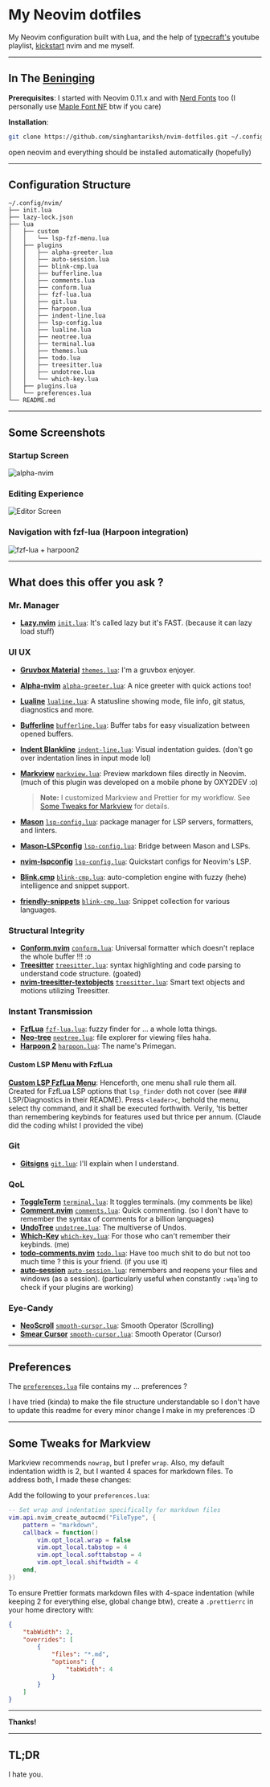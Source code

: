 # My Neovim dotfiles

My Neovim configuration built with Lua, and the help of [typecraft's](https://youtube.com/playlist?list=PLsz00TDipIffreIaUNk64KxTIkQaGguqn&si=lKSghpiI4RgrFCxg) youtube playlist, [kickstart](https://github.com/nvim-lua/kickstart.nvim) nvim and me myself.

---

## In The [Beninging](https://www.youtube.com/watch?v=vacJSHN4ZmY)

**Prerequisites**: I started with Neovim 0.11.x and with [Nerd Fonts](https://www.nerdfonts.com/) too (I personally use [Maple Font NF](https://github.com/subframe7536/maple-font) btw if you care)

**Installation**:

```bash
git clone https://github.com/singhantariksh/nvim-dotfiles.git ~/.config/nvim
```

open neovim and everything should be installed automatically (hopefully)

---

## Configuration Structure

```tree
~/.config/nvim/
├── init.lua
├── lazy-lock.json
├── lua
│   ├── custom
│   │   └── lsp-fzf-menu.lua
│   ├── plugins
│   │   ├── alpha-greeter.lua
│   │   ├── auto-session.lua
│   │   ├── blink-cmp.lua
│   │   ├── bufferline.lua
│   │   ├── comments.lua
│   │   ├── conform.lua
│   │   ├── fzf-lua.lua
│   │   ├── git.lua
│   │   ├── harpoon.lua
│   │   ├── indent-line.lua
│   │   ├── lsp-config.lua
│   │   ├── lualine.lua
│   │   ├── neotree.lua
│   │   ├── terminal.lua
│   │   ├── themes.lua
│   │   ├── todo.lua
│   │   ├── treesitter.lua
│   │   ├── undotree.lua
│   │   └── which-key.lua
│   ├── plugins.lua
│   └── preferences.lua
└── README.md
```

---

## Some Screenshots

### Startup Screen

![alpha-nvim](./screenshots/greeter.png)

### Editing Experience

![Editor Screen](./screenshots/editor.png)

### Navigation with fzf-lua (Harpoon integration)

![fzf-lua + harpoon2](./screenshots/navigation.png)

---

## What does this offer you ask ?

### Mr. Manager

-   **[Lazy.nvim](https://github.com/folke/lazy.nvim)** [`init.lua`](./init.lua): It's called lazy but it's FAST. (because it can lazy load stuff)

### UI UX

-   **[Gruvbox Material](https://github.com/sainnhe/gruvbox-material)** [`themes.lua`](./lua/plugins/themes.lua): I'm a gruvbox enjoyer.
-   **[Alpha-nvim](https://github.com/goolord/alpha-nvim)** [`alpha-greeter.lua`](./lua/plugins/alpha-greeter.lua): A nice greeter with quick actions too!
-   **[Lualine](https://github.com/nvim-lualine/lualine.nvim)** [`lualine.lua`](./lua/plugins/lualine.lua): A statusline showing mode, file info, git status, diagnostics and more.
-   **[Bufferline](https://github.com/akinsho/bufferline.nvim)** [`bufferline.lua`](./lua/plugins/bufferline.lua): Buffer tabs for easy visualization between opened buffers.
-   **[Indent Blankline](https://github.com/lukas-reineke/indent-blankline.nvim)** [`indent-line.lua`](./lua/plugins/indent-line.lua): Visual indentation guides. (don't go over indentation lines in input mode lol)
-   **[Markview](https://github.com/iamcco/markdown-preview.nvim)** [`markview.lua`](./lua/plugins/markview.lua): Preview markdown files directly in Neovim. (much of this plugin was developed on a mobile phone by OXY2DEV :o)

    > **Note:** I customized Markview and Prettier for my workflow. See [Some Tweaks for Markview](#some-tweaks-for-markview) for details.

-   **[Mason](https://github.com/mason-org/mason.nvim)** [`lsp-config.lua`](./lua/plugins/lsp-config.lua): package manager for LSP servers, formatters, and linters.
-   **[Mason-LSPconfig](https://github.com/mason-org/mason-lspconfig.nvim)** [`lsp-config.lua`](./lua/plugins/lsp-config.lua): Bridge between Mason and LSPs.
-   **[nvim-lspconfig](https://github.com/neovim/nvim-lspconfig)** [`lsp-config.lua`](./lua/plugins/lsp-config.lua): Quickstart configs for Neovim's LSP.
-   **[Blink.cmp](https://github.com/saghen/blink.cmp)** [`blink-cmp.lua`](./lua/plugins/blink-cmp.lua): auto-completion engine with fuzzy (hehe) intelligence and snippet support.
-   **[friendly-snippets](https://github.com/rafamadriz/friendly-snippets)** [`blink-cmp.lua`](./lua/plugins/blink-cmp.lua): Snippet collection for various languages.

### Structural Integrity

-   **[Conform.nvim](https://github.com/stevearc/conform.nvim)** [`conform.lua`](./lua/plugins/conform.lua): Universal formatter which doesn't replace the whole buffer !!! :o
-   **[Treesitter](https://github.com/nvim-treesitter/nvim-treesitter)** [`treesitter.lua`](./lua/plugins/treesitter.lua): syntax highlighting and code parsing to understand code structure. (goated)
-   **[nvim-treesitter-textobjects](https://github.com/nvim-treesitter/nvim-treesitter-textobjects)** [`treesitter.lua`](./lua/plugins/treesitter.lua): Smart text objects and motions utilizing Treesitter.

### Instant Transmission

-   **[FzfLua](https://github.com/ibhagwan/fzf-lua)** [`fzf-lua.lua`](./lua/plugins/fzf-lua.lua): fuzzy finder for ... a whole lotta things.
-   **[Neo-tree](https://github.com/nvim-neo-tree/neo-tree.nvim)** [`neotree.lua`](./lua/plugins/neotree.lua): file explorer for viewing files haha.
-   **[Harpoon 2](https://github.com/ThePrimeagen/harpoon/tree/harpoon2)** [`harpoon.lua`](./lua/plugins/harpoon.lua): The name's Primegan.

#### Custom LSP Menu with FzfLua

**[Custom LSP FzfLua Menu](./lua/custom/lsp-fzf-menu.lua)**: Henceforth, one menu shall rule them all. Created for FzfLua LSP options that `lsp_finder` doth not cover (see ### LSP/Diagnostics in their README). Press `<leader>c`, behold the menu, select thy command, and it shall be executed forthwith. Verily, 'tis better than remembering keybinds for features used but thrice per annum. (Claude did the coding whilst I provided the vibe)

### Git

-   **[Gitsigns](https://github.com/lewis6991/gitsigns.nvim)** [`git.lua`](./lua/plugins/git.lua): I'll explain when I understand.

### QoL

-   **[ToggleTerm](https://github.com/akinsho/toggleterm.nvim)** [`terminal.lua`](./lua/plugins/terminal.lua): It toggles terminals. (my comments be like)
-   **[Comment.nvim](https://github.com/numToStr/Comment.nvim)** [`comments.lua`](./lua/plugins/comments.lua): Quick commenting. (so I don't have to remember the syntax of comments for a billion languages)
-   **[UndoTree](https://github.com/mbbill/undotree)** [`undotree.lua`](./lua/plugins/undotree.lua): The multiverse of Undos.
-   **[Which-Key](https://github.com/folke/which-key.nvim)** [`which-key.lua`](./lua/plugins/which-key.lua): For those who can't remember their keybinds. (me)
-   **[todo-comments.nvim](https://github.com/folke/todo-comments.nvim)** [`todo.lua`](./lua/plugins/todo.lua): Have too much shit to do but not too much time ? this is your friend. (if you use it)
-   **[auto-session](https://github.com/rmagatti/auto-session)** [`auto-session.lua`](./lua/plugins/auto-session.lua): remembers and reopens your files and windows (as a session). (particularly useful when constantly `:wqa`'ing to check if your plugins are working)

### Eye-Candy

- **[NeoScroll](https://github.com/karb94/neoscroll.nvim)** [`smooth-cursor.lua`](./lua/plugins/smooth-cursor.lua): Smooth Operator (Scrolling)
- **[Smear Cursor](https://github.com/sphamba/smear-cursor.nvim)** [`smooth-cursor.lua`](./lua/plugins/smooth-cursor.lua): Smooth Operator (Cursor) 

---

## Preferences

The [`preferences.lua`](lua/preferences.lua) file contains my ... preferences ?

I have tried (kinda) to make the file structure understandable so I don't have to update this readme for every minor change I make in my preferences :D

---

## Some Tweaks for Markview

Markview recommends `nowrap`, but I prefer `wrap`. Also, my default indentation width is 2, but I wanted 4 spaces for markdown files. To address both, I made these changes:

Add the following to your `preferences.lua`:

```lua
-- Set wrap and indentation specifically for markdown files
vim.api.nvim_create_autocmd("FileType", {
    pattern = "markdown",
    callback = function()
        vim.opt_local.wrap = false
        vim.opt_local.tabstop = 4
        vim.opt_local.softtabstop = 4
        vim.opt_local.shiftwidth = 4
    end,
})
```

To ensure Prettier formats markdown files with 4-space indentation (while keeping 2 for everything else, global change btw), create a `.prettierrc` in your home directory with:

```json
{
    "tabWidth": 2,
    "overrides": [
        {
            "files": "*.md",
            "options": {
                "tabWidth": 4
            }
        }
    ]
}
```

---

**Thanks!**

---

## TL;DR

I hate you.
